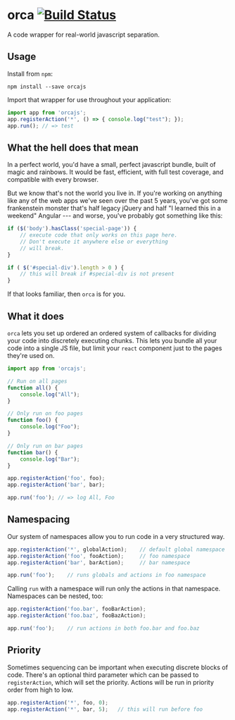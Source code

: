 # orca [![Build Status](https://travis-ci.org/apsislabs/orca.svg?branch=master)](https://travis-ci.org/apsislabs/orca)

A code wrapper for real-world javascript separation.

## Usage

Install from `npm`:

```
npm install --save orcajs
```

Import that wrapper for use throughout your application:

```js
import app from 'orcajs';
app.registerAction('*', () => { console.log("test"); });
app.run(); // => test
```

## What the hell does that mean

In a perfect world, you'd have a small, perfect javascript bundle, built of magic and rainbows. It would be fast, efficient, with full test coverage, and compatible with every browser.

But we know that's not the world you live in. If you're working on anything like any of the web apps we've seen over the past 5 years, you've got some frankenstein monster that's half legacy jQuery and half "I learned this in a weekend" Angular --- and worse, you've probably got something like this:

```js
if ($('body').hasClass('special-page')) {
    // execute code that only works on this page here.
    // Don't execute it anywhere else or everything
    // will break.
}

if ( $('#special-div').length > 0 ) {
    // this will break if #special-div is not present
}
```

If that looks familiar, then `orca` is for you.

## What it does

`orca` lets you set up ordered an ordered system of callbacks for dividing your code into discretely executing chunks. This lets you bundle all your code into a single JS file, but limit your `react` component just to the pages they're used on.

```js
import app from 'orcajs';

// Run on all pages
function all() {
    console.log("All");
}

// Only run on foo pages
function foo() {
    console.log("Foo");
}

// Only run on bar pages
function bar() {
    console.log("Bar");
}

app.registerAction('foo', foo);
app.registerAction('bar', bar);

app.run('foo'); // => log All, Foo
```

## Namespacing

Our system of namespaces allow you to run code in a very structured way.

```js
app.registerAction('*', globalAction);    // default global namespace
app.registerAction('foo', fooAction);     // foo namespace
app.registerAction('bar', barAction);     // bar namespace

app.run('foo');    // runs globals and actions in foo namespace
```

Calling `run` with a namespace will run only the actions in that namespace. Namespaces can be nested, too:

```js
app.registerAction('foo.bar', fooBarAction);
app.registerAction('foo.baz', fooBazAction);

app.run('foo');    // run actions in both foo.bar and foo.baz
```

## Priority

Sometimes sequencing can be important when executing discrete blocks of code. There's an optional third parameter which can be passed to `registerAction`, which will set the priority. Actions will be run in priority order from high to low.

```js
app.registerAction('*', foo, 0);
app.registerAction('*', bar, 5);   // this will run before foo
```
